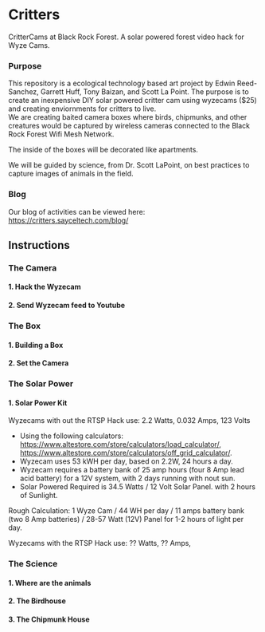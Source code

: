 # Critters
CritterCams at Black Rock Forest. A solar powered forest video hack for Wyze Cams. 

### Purpose
This repository is a ecological technology based art project by Edwin Reed-Sanchez, Garrett Huff, Tony Baizan, and Scott La Point. 
The purpose is to create an inexpensive DIY solar powered critter cam using wyzecams ($25) and creating enviornments for critters to live.  
We are creating baited camera boxes where birds, chipmunks, and other creatures would be captured by wireless cameras connected to the Black Rock Forest Wifi Mesh Network.   

The inside of the boxes will be decorated like apartments.  

We will be guided by science, from Dr. Scott LaPoint, on best practices to capture images of animals in the field.  

### Blog
Our blog of activities can be viewed here: https://critters.sayceltech.com/blog/

## Instructions

### The Camera
#### 1. Hack the Wyzecam
#### 2. Send Wyzecam feed to Youtube

### The Box
#### 1. Building a Box
#### 2. Set the Camera

### The Solar Power
#### 1. Solar Power Kit
Wyzecams with out the RTSP Hack use: 2.2 Watts, 0.032 Amps, 123 Volts
- Using the following calculators: https://www.altestore.com/store/calculators/load_calculator/, https://www.altestore.com/store/calculators/off_grid_calculator/. 
- Wyzecam uses 53 kWH per day, based on 2.2W, 24 hours a day. 
- Wyzecam requires a battery bank of 25 amp hours (four 8 Amp lead acid battery) for a 12V system, with 2 days running with nout sun. 
- Solar Powered Required is 34.5 Watts / 12 Volt Solar Panel. with 2 hours of Sunlight.  

Rough Calculation: 1 Wyze Cam / 44 WH per day / 11 amps battery bank (two 8 Amp batteries) / 28-57 Watt (12V) Panel for 1-2 hours of light per day.  


Wyzecams with the RTSP Hack use: ?? Watts, ?? Amps, 


### The Science
#### 1. Where are the animals
#### 2. The Birdhouse
#### 3. The Chipmunk House







